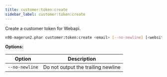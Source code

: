 ```yaml
---
title: customer:token:create
sidebar_label: customer:token:create
---
```


Create a customer token for Webapi.

```sh
n98-magerun2.phar customer:token:create <email> [--no-newline] [<website>]
```

**Options:**

| Option         | Description                        |
|----------------|------------------------------------|
| `--no-newline` | Do not output the trailing newline |
